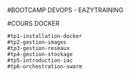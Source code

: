 #BOOTCAMP DEVOPS - EAZYTRAINING 

#COURS DOCKER

	#tp1-installation-docker
	#tp2-gestion-images
	#tp3-gestion-reseaux
	#tp4-gestion-stockage
	#tp5-introduction-iac
	#tp6-orchestration-swarm
